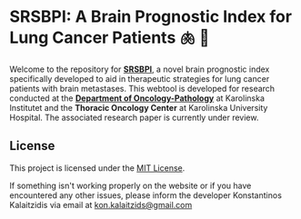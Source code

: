 # SRSBPI: A Brain Prognostic Index for Lung Cancer Patients 🫁 🧠
Welcome to the repository for [**SRSBPI**](https://srs-bpi.org/), a novel brain prognostic index specifically developed to aid in therapeutic strategies for lung cancer patients with brain metastases. This webtool is developed for research conducted at the [**Department of Oncology-Pathology**](https://ki.se/en/onkpat) at Karolinska Institutet and the **Thoracic Oncology Center** at Karolinska University Hospital. The associated research paper is currently under review.

<!-- ---

## About SRSBPI
To create a new and reliable prognostic tool that enhances the decision-making of clinicians for lung cancer patients with brain metastasis eligible for central nervous system (CNS) stereotactic radiosurgery (SRS) facilitating personalized therapeutic strategies. -->

<!-- - **Collaborators**:  
  - Department of Oncology-Pathology, Karolinska Institutet.  
  - Thoracic Oncology Center, Karolinska University Hospital.   -->

## License  

This project is licensed under the [MIT License](LICENSE).  

If something isn't working properly on the website or if you have encountered any other issues, please inform the developer Konstantinos Kalaitzidis via email at kon.kalaitzids@gmail.com
